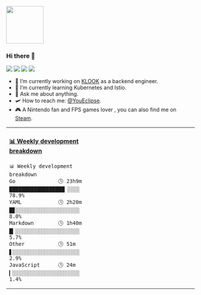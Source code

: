 <img src="https://github.com/YouEclipse/YouEclipse/blob/master/mario.gif" width="100">

### Hi there 👋

![](https://img.shields.io/badge/macOS-catalina-d0d1d4)
![](https://img.shields.io/badge/Ubuntu-19.10-db4923)
![](https://img.shields.io/badge/IDE-Visual%20Studio%20Code-blue)
![](https://img.shields.io/badge/Go-1.14.4-1cadd5)

- 🔭 I’m currently working on [KLOOK](https://www.klook.com) as a backend engineer.
- 🌱 I’m currently learning Kubernetes and Istio.
- 💬 Ask me about anything.
- 🛩️ How to reach me: [@YouEclipse](https://t.me/YouEclipse).
- 🎮 A Nintendo fan and FPS games lover , you can also find me on [Steam](https://steamcommunity.com/id/jiangzhangzhe).

<table>
<tr>
<td valign="top" width="50%">

<!-- waka-box start -->
####  <a href="https://gist.github.com/9bc7025496e478f439b9cd43eba989a4" target="_blank">📊 Weekly development breakdown</a>
```text
📊 Weekly development breakdown
Go              🕓 23h9m ██████████████████▏░░░░ 78.9%
YAML            🕓 2h20m █▊░░░░░░░░░░░░░░░░░░░░░  8.0%
Markdown        🕓 1h40m █▎░░░░░░░░░░░░░░░░░░░░░  5.7%
Other           🕓 51m   ▋░░░░░░░░░░░░░░░░░░░░░░  2.9%
JavaScript      🕓 24m   ▎░░░░░░░░░░░░░░░░░░░░░░  1.4%
```
<!-- Powered by https://github.com/YouEclipse/waka-box-go . -->
<!-- waka-box end -->

</td>
<td valign="top" width="50%">

<!-- steam-box start -->
<!-- steam-box end -->
</td>
</tr>
</table>

<!--
**YouEclipse/YouEclipse** is a ✨ _special_ ✨ repository because its `README.md` (this file) appears on your GitHub profile.

Here are some ideas to get you started:

- 🔭 I’m currently working on [KLOOK](https://www.klook.com)
- 🌱 I’m currently learning Kubernetes and Istio
- 👯 I’m looking to collaborate on ...
- 🤔 I’m looking for help with ...
- 💬 Ask me about ...
- 📫 How to reach me: ...
- 😄 Pronouns: ...
- ⚡ Fun fact: ...
-->
